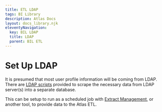 ```yaml
---
title: ETL LDAP
tags: BI Library
description: Atlas Docs
layout: docs_library.njk
eleventyNavigation:
  key: BIL LDAP
  title: LDAP
  parent: BIL ETL
---
```


# Set Up LDAP

It is presumed that most user profile information will be coming from LDAP. There are [LDAP scripts](https://github.com/Riverside-Healthcare/Atlas/tree/master/LDAP) provided to scrape the necessary data from LDAP server(s) into a separate database.

This can be setup to run as a scheduled job with [Extract Management](https://github.com/Riverside-Healthcare/extract_management), or another tool, to provide data to the Atlas ETL.
